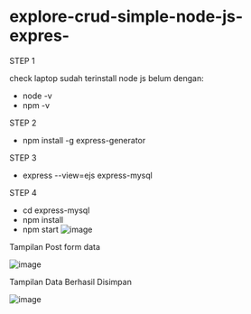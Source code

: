 # explore-crud-simple-node-js-expres-


STEP 1 

check laptop sudah terinstall node js belum dengan:
- node -v
- npm -v
  
STEP 2

- npm install -g express-generator

STEP 3

- express --view=ejs express-mysql

STEP 4

- cd express-mysql
- npm install
- npm start
![image](https://github.com/engkoskostaman97/explore-crud-simple-node-js-expres-/assets/110719940/00855e26-9a61-4567-9faf-7096fe7a30b7)

Tampilan Post form data

![image](https://github.com/engkoskostaman97/explore-crud-simple-node-js-expres-/assets/110719940/d2715e8e-f661-49b2-836c-dcf1e88e74a0)

Tampilan Data Berhasil Disimpan 

![image](https://github.com/engkoskostaman97/explore-crud-simple-node-js-expres-/assets/110719940/e4327005-b805-4b61-b038-6fb73a761d86)
